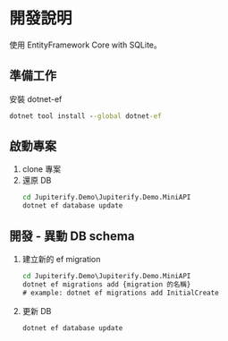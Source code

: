 ﻿# 開發說明

使用 EntityFramework Core with SQLite。

## 準備工作

安裝 dotnet-ef

```cmd
dotnet tool install --global dotnet-ef
```

## 啟動專案

1. clone 專案
2. 還原 DB
    ```cmd
    cd Jupiterify.Demo\Jupiterify.Demo.MiniAPI
    dotnet ef database update
    ```

## 開發 - 異動 DB schema

1. 建立新的 ef migration
    ```cmd
    cd Jupiterify.Demo\Jupiterify.Demo.MiniAPI
    dotnet ef migrations add {migration 的名稱}
    # example: dotnet ef migrations add InitialCreate
    ```
2. 更新 DB
    ```cmd
    dotnet ef database update
    ```




